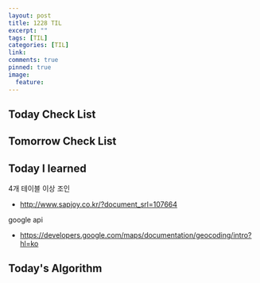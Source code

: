 ```yaml
---
layout: post
title: 1228 TIL
excerpt: ""
tags: [TIL]
categories: [TIL]
link:
comments: true
pinned: true
image:
  feature:
---
```


## Today Check List



## Tomorrow Check List



## Today I learned

4개 테이블 이상 조인

* http://www.sapjoy.co.kr/?document_srl=107664

google api

* https://developers.google.com/maps/documentation/geocoding/intro?hl=ko

## Today's Algorithm

